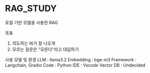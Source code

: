 # RAG_STUDY
로컬 기반 모델을 사용한 RAG

목표
1. 의도하는 바가 잘 나오게
2. 모르는 질문은 "모른다"라고 대답하기

사용 모델 및 환경
  LLM : llama3.2
  Embedding : bge-m3
  Framework : Langchain, Gradio
  Code : Python
  IDE : Vscode
  Vector DB : Undecided
